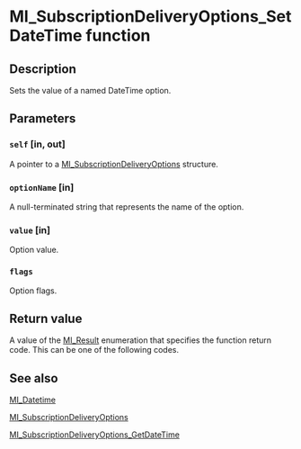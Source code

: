 # MI_SubscriptionDeliveryOptions_SetDateTime function

## Description

Sets the value of a named DateTime option.

## Parameters

### `self` [in, out]

A pointer to a [MI_SubscriptionDeliveryOptions](https://learn.microsoft.com/windows/desktop/api/mi/ns-mi-mi_subscriptiondeliveryoptions) structure.

### `optionName` [in]

A null-terminated string that represents the name of the option.

### `value` [in]

Option value.

### `flags`

Option flags.

## Return value

A value of the [MI_Result](https://learn.microsoft.com/windows/desktop/api/mi/ne-mi-mi_result) enumeration that specifies the function return code. This can be one of the following codes.

## See also

[MI_Datetime](https://learn.microsoft.com/windows/desktop/api/mi/ns-mi-mi_datetime)

[MI_SubscriptionDeliveryOptions](https://learn.microsoft.com/windows/desktop/api/mi/ns-mi-mi_subscriptiondeliveryoptions)

[MI_SubscriptionDeliveryOptions_GetDateTime](https://learn.microsoft.com/previous-versions/windows/desktop/api/mi/nf-mi-mi_subscriptiondeliveryoptions_getdatetime)